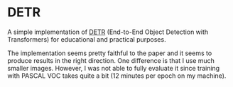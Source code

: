 # DETR

A simple implementation of [DETR](https://arxiv.org/abs/2005.12872) (End-to-End Object Detection with Transformers) for educational and practical purposes.

The implementation seems pretty faithful to the paper and it seems to produce results in the right direction. One difference is that I use much smaller images. However, I was not able to fully evaluate it since training with PASCAL VOC takes quite a bit (12 minutes per epoch on my machine).
